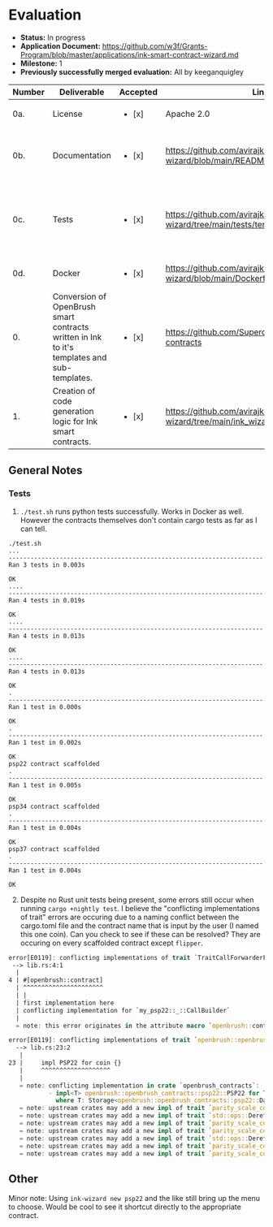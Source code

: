 
# Evaluation

- **Status:** In progress
- **Application Document:** https://github.com/w3f/Grants-Program/blob/master/applications/ink-smart-contract-wizard.md
- **Milestone:** 1
- **Previously successfully merged evaluation:** All by keeganquigley


| Number | Deliverable   | Accepted | Link                                                                                 | Notes |
|--------|---------------|----------|----------------------------------------------------------------------------|-------|
| 0a.     | License   | <ul><li>[x] </li></ul> | Apache 2.0                            |       |
| 0b.     | Documentation       | <ul><li>[x] </li></ul> | https://github.com/avirajkhare00/ink-wizard/blob/main/README.md                                                                        | Documentation could be improved to show how to use it.   |
| 0c.     | Tests         | <ul><li>[x] </li></ul> | https://github.com/avirajkhare00/ink-wizard/tree/main/tests/template_generators                 | Tests are successful locally on Apple M2 as well as Ubuntu x86/64. See [testing notes](https://github.com/w3f/Grant-Milestone-Delivery/blob/master/evaluations/ink-smart-contracts-wizard_1_keeganquigley.md?plain=1#L75).   |
| 0d.     | Docker | <ul><li>[x] </li></ul> | https://github.com/avirajkhare00/ink-wizard/blob/main/Dockerfile | Builds and runs container successfully.      |
| 0.      | Conversion of OpenBrush smart contracts written in Ink to it's templates and sub-templates. | <ul><li>[x] </li></ul> | https://github.com/Supercolony-net/openbrush-contracts | Looks good.
| 1.      | Creation of code generation logic for Ink smart contracts. | <ul><li>[x] </li></ul> | https://github.com/avirajkhare00/ink-wizard/tree/main/ink_wizard/template_generators | Looks good.
## General Notes

### Tests

1. `./test.sh` runs python tests successfully. Works in Docker as well. However the contracts themselves don't contain cargo tests as far as I can tell.

```
./test.sh
...
----------------------------------------------------------------------
Ran 3 tests in 0.003s

OK
....
----------------------------------------------------------------------
Ran 4 tests in 0.019s

OK
....
----------------------------------------------------------------------
Ran 4 tests in 0.013s

OK
....
----------------------------------------------------------------------
Ran 4 tests in 0.013s

OK
.
----------------------------------------------------------------------
Ran 1 test in 0.000s

OK
.
----------------------------------------------------------------------
Ran 1 test in 0.002s

OK
psp22 contract scaffolded
.
----------------------------------------------------------------------
Ran 1 test in 0.005s

OK
psp34 contract scaffolded
.
----------------------------------------------------------------------
Ran 1 test in 0.004s

OK
psp37 contract scaffolded
.
----------------------------------------------------------------------
Ran 1 test in 0.004s

OK
```
2. Despite no Rust unit tests being present, some errors still occur when running `cargo +nightly test`. I believe the "conflicting implementations of trait" errors are occuring due to a naming conflict between the cargo.toml file and the contract name that is input by the user (I named this one coin). Can you check to see if these can be resolved? They are occuring on every scaffolded contract except `flipper`.
```rust
error[E0119]: conflicting implementations of trait `TraitCallForwarderFor<[const error]>` for type `my_psp22::_::CallBuilder`
 --> lib.rs:4:1
  |
4 | #[openbrush::contract]
  | ^^^^^^^^^^^^^^^^^^^^^^
  | |
  | first implementation here
  | conflicting implementation for `my_psp22::_::CallBuilder`
  |
  = note: this error originates in the attribute macro `openbrush::contract` (in Nightly builds, run with -Z macro-backtrace for more info)

error[E0119]: conflicting implementations of trait `openbrush::openbrush_contracts::psp22::PSP22` for type `coin`
  --> lib.rs:23:2
   |
23 |     impl PSP22 for coin {}
   |     ^^^^^^^^^^^^^^^^^^^
   |
   = note: conflicting implementation in crate `openbrush_contracts`:
           - impl<T> openbrush::openbrush_contracts::psp22::PSP22 for T
             where T: Storage<openbrush::openbrush_contracts::psp22::Data>;
   = note: upstream crates may add a new impl of trait `parity_scale_codec::WrapperTypeDecode` for type `std::option::Option<()>` in future versions
   = note: upstream crates may add a new impl of trait `std::ops::Deref` for type `std::option::Option<()>` in future versions
   = note: upstream crates may add a new impl of trait `parity_scale_codec::WrapperTypeEncode` for type `std::option::Option<()>` in future versions
   = note: upstream crates may add a new impl of trait `parity_scale_codec::WrapperTypeDecode` for type `ink_storage_traits::impls::ManualKey<1117114132>` in future versions
   = note: upstream crates may add a new impl of trait `std::ops::Deref` for type `ink_storage_traits::impls::ManualKey<1117114132>` in future versions
   = note: upstream crates may add a new impl of trait `parity_scale_codec::WrapperTypeEncode` for type `ink_storage_traits::impls::ManualKey<1117114132>` in future versions
   = note: upstream crates may add a new impl of trait `parity_scale_codec::WrapperTypeDecode` for type `ink_storage_traits::impls::ResolverKey<_, ink_storage_traits::impls::ManualKey<3064586736, ink_storage_traits::impls::ManualKey<1117114132>>>` in future versions
   ```

## Other

Minor note: Using `ink-wizard new psp22` and the like still bring up the menu to choose. Would be cool to see it shortcut directly to the appropriate contract.
